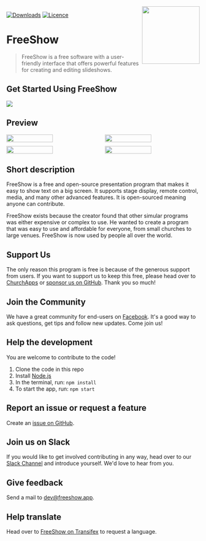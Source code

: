 <img align="right" width="150" height="150" src="https://github.com/vassbo/freeshow/assets/17619496/ddcdb667-db87-4844-b102-c928ac15f074">

[![Downloads](https://img.shields.io/github/downloads/vassbo/freeshow/total)](https://github.com/vassbo/freeshow/releases)
[![Licence](https://img.shields.io/badge/licence-GPL-blue.svg)](https://github.com/vassbo/freeshow/blob/main/LICENSE)

# FreeShow

> FreeShow is a free software with a user-friendly interface that offers powerful features for creating and editing slideshows.

## Get Started Using FreeShow

[![](https://markdown-videos.vercel.app/youtube/9_1lUNcrU1w)](https://youtu.be/9_1lUNcrU1w)

## Preview

<div style="display: flex;gap: 10px;">
    <img style="width: 49%;" src="https://github.com/ChurchApps/FreeShow/assets/1447203/0e5e832d-9bb8-4c64-98cc-04f0ce3f966e">
    <img style="width: 49%;" src="https://github.com/ChurchApps/FreeShow/assets/1447203/c1d71b2f-d873-4125-9f04-339e234e55f9">
</div>
<div style="display: flex;gap: 10px;margin-top: 10px;">
    <img style="width: 49%;" src="https://github.com/ChurchApps/FreeShow/assets/1447203/39c344fd-5c22-4019-9cae-c6307364d580">
    <img style="width: 49%;" src="https://github.com/ChurchApps/FreeShow/assets/1447203/b1275bfc-e966-4813-962e-a7350ba6a84a">
</div>

## Short description

FreeShow is a free and open-source presentation program that makes it easy to show text on a big screen. It supports stage display, remote control, media, and many other advanced features. It is open-sourced meaning anyone can contribute.

FreeShow exists because the creator found that other simular programs was either expensive or complex to use. He wanted to create a program that was easy to use and affordable for everyone, from small churches to large venues. FreeShow is now used by people all over the world.

## Support Us
The only reason this program is free is because of the generous support from users. If you want to support us to keep this free, please head over to [ChurchApps](https://churchapps/partner) or [sponsor us on GitHub](https://github.com/sponsors/ChurchApps/). Thank you so much!

## Join the Community
We have a great community for end-users on [Facebook](https://www.facebook.com/groups/freeshowapp).  It's a good way to ask questions, get tips and follow new updates.  Come join us!

## Help the development

You are welcome to contribute to the code!

1. Clone the code in this repo
2. Install [Node.js](https://nodejs.org/en/download/)
3. In the terminal, run: `npm install`
4. To start the app, run: `npm start`

## Report an issue or request a feature

Create an [issue on GitHub](https://github.com/vassbo/freeshow/issues).

## Join us on Slack
If you would like to get involved contributing in any way, head over to our [Slack Channel](https://join.slack.com/t/livechurchsolutions/shared_invite/zt-i88etpo5-ZZhYsQwQLVclW12DKtVflg) and introduce yourself.  We'd love to hear from you.

## Give feedback

Send a mail to [dev@freeshow.app](mailto:dev@freeshow.app).

## Help translate

Head over to [FreeShow on Transifex](https://app.transifex.com/nettbiter/freeshow/) to request a language.

